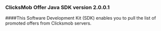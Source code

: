### ClicksMob Offer Java SDK version 2.0.0.1

####This Software Development Kit (SDK) enables you to pull the list of promoted offers from Clicksmob servers.  


